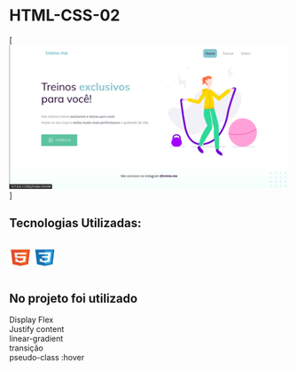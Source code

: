 # HTML-CSS-02
[<img src="images/HTML-CSS-02.png" alt="imagem da página HTML com CSS 2">]
## Tecnologias Utilizadas:
<div style="display: inline_block"><br>
  <img align="center" alt="HTML" height="30" width="40" src="https://raw.githubusercontent.com/devicons/devicon/master/icons/html5/html5-original.svg">
  <img align="center" alt="CSS" height="30" width="40" src="https://raw.githubusercontent.com/devicons/devicon/master/icons/css3/css3-original.svg">
</div><br>

## No projeto foi utilizado<br>
Display Flex<br>
Justify content<br>
linear-gradient<br>
transição<br>
pseudo-class :hover<br>
